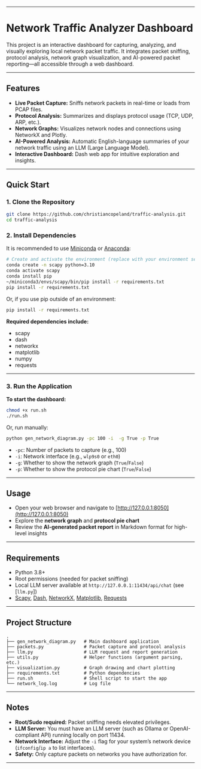 
---

# Network Traffic Analyzer Dashboard

This project is an interactive dashboard for capturing, analyzing, and visually exploring local network packet traffic. It integrates packet sniffing, protocol analysis, network graph visualization, and AI-powered packet reporting—all accessible through a web dashboard.

---

## Features

- **Live Packet Capture:** Sniffs network packets in real-time or loads from PCAP files.
- **Protocol Analysis:** Summarizes and displays protocol usage (TCP, UDP, ARP, etc.).
- **Network Graphs:** Visualizes network nodes and connections using NetworkX and Plotly.
- **AI-Powered Analysis:** Automatic English-language summaries of your network traffic using an LLM (Large Language Model).
- **Interactive Dashboard:** Dash web app for intuitive exploration and insights.

---

## Quick Start

### 1. Clone the Repository

```bash
git clone https://github.com/christiancopeland/traffic-analysis.git
cd traffic-analysis
```

### 2. Install Dependencies

It is recommended to use [Miniconda](https://docs.conda.io/en/latest/miniconda.html) or [Anaconda](https://www.anaconda.com/products/distribution):

```bash
# Create and activate the environment (replace with your environment setup as needed)
conda create -n scapy python=3.10
conda activate scapy
conda install pip 
~/miniconda3/envs/scapy/bin/pip install -r requirements.txt
pip install -r requirements.txt
```

Or, if you use pip outside of an environment:
```bash
pip install -r requirements.txt
```

**Required dependencies include:**  
- scapy  
- dash  
- networkx  
- matplotlib  
- numpy  
- requests 

---

### 3. Run the Application

**To start the dashboard:**

```bash
chmod +x run.sh
./run.sh
```
Or, run manually:

```bash
python gen_network_diagram.py -pc 100 -i  -g True -p True
```

- `-pc`: Number of packets to capture (e.g., 100)
- `-i`: Network interface (e.g., `wlp9s0` or `eth0`)
- `-g`: Whether to show the network graph (`True`/`False`)
- `-p`: Whether to show the protocol pie chart (`True`/`False`)

---

## Usage

- Open your web browser and navigate to [http://127.0.0.1:8050](http://127.0.0.1:8050)
- Explore the **network graph** and **protocol pie chart**
- Review the **AI-generated packet report** in Markdown format for high-level insights

---

## Requirements

- Python 3.8+
- Root permissions (needed for packet sniffing)
- Local LLM server available at `http://127.0.0.1:11434/api/chat` (see [`llm.py`])
- [Scapy](https://scapy.net), [Dash](https://dash.plotly.com/), [NetworkX](https://networkx.org/), [Matplotlib](https://matplotlib.org/), [Requests](https://docs.python-requests.org/)

---

## Project Structure

```
.
├── gen_network_diagram.py   # Main dashboard application
├── packets.py               # Packet capture and protocol analysis
├── llm.py                   # LLM request and report generation
├── utils.py                 # Helper functions (argument parsing, etc.)
├── visualization.py         # Graph drawing and chart plotting
├── requirements.txt         # Python dependencies
├── run.sh                   # Shell script to start the app
└── network_log.log          # Log file
```

---

## Notes

- **Root/Sudo required:** Packet sniffing needs elevated privileges.
- **LLM Server:** You must have an LLM server (such as Ollama or OpenAI-compliant API) running locally on port 11434.
- **Network Interface:** Adjust the `-i` flag for your system’s network device (`ifconfig`/`ip a` to list interfaces).
- **Safety:** Only capture packets on networks you have authorization for.

---
